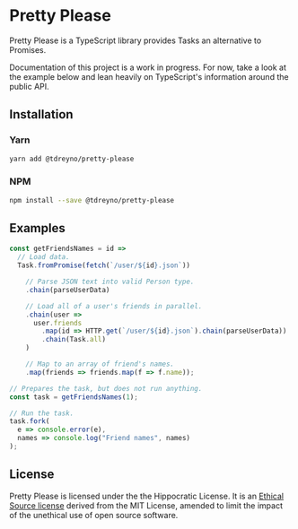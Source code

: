 # Pretty Please

Pretty Please is a TypeScript library provides Tasks an alternative to Promises.

Documentation of this project is a work in progress. For now, take a look at the example below and lean heavily on TypeScript's information around the public API.

## Installation

### Yarn

```sh
yarn add @tdreyno/pretty-please
```

### NPM

```sh
npm install --save @tdreyno/pretty-please
```

## Examples

```typescript
const getFriendsNames = id =>
  // Load data.
  Task.fromPromise(fetch(`/user/${id}.json`))

    // Parse JSON text into valid Person type.
    .chain(parseUserData)

    // Load all of a user's friends in parallel.
    .chain(user =>
      user.friends
        .map(id => HTTP.get(`/user/${id}.json`).chain(parseUserData))
        .chain(Task.all)
    )

    // Map to an array of friend's names.
    .map(friends => friends.map(f => f.name));

// Prepares the task, but does not run anything.
const task = getFriendsNames(1);

// Run the task.
task.fork(
  e => console.error(e),
  names => console.log("Friend names", names)
);
```

## License

Pretty Please is licensed under the the Hippocratic License. It is an [Ethical Source license](https://ethicalsource.dev) derived from the MIT License, amended to limit the impact of the unethical use of open source software.
